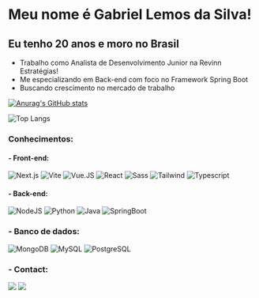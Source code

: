 # Meu nome é Gabriel Lemos da Silva!
## Eu tenho 20 anos e moro no Brasil

 
- Trabalho como Analista de Desenvolvimento Junior na Revinn Estratégias!
- Me especializando em Back-end com foco no Framework Spring Boot
- Buscando crescimento no mercado de trabalho


[![Anurag's GitHub stats](https://github-readme-stats.vercel.app/api?username=lemos000&show_icons=true&theme=onedark)](https://github.com/lemos000/github-readme-stats)

![Top Langs](https://github-readme-stats.vercel.app/api/top-langs/?username=anuraghazra&layout=compact)

 ### Conhecimentos:
 #### - Front-end:
 ![Next.js](https://img.shields.io/badge/next%20js-000000?style=for-the-badge&logo=nextdotjs&logoColor=white)
 ![Vite](https://img.shields.io/badge/Vite-B73BFE?style=for-the-badge&logo=vite&logoColor=FFD62E)
 ![Vue.JS](https://img.shields.io/badge/Vue%20js-35495E?style=for-the-badge&logo=vuedotjs&logoColor=4FC08D)
 ![React](https://img.shields.io/badge/React-20232A?style=for-the-badge&logo=react&logoColor=61DAFB)
 ![Sass](https://img.shields.io/badge/Sass-CC6699?style=for-the-badge&logo=sass&logoColor=white)
 ![Tailwind](https://img.shields.io/badge/Tailwind_CSS-38B2AC?style=for-the-badge&logo=tailwind-css&logoColor=white)
 ![Typescript](https://img.shields.io/badge/TypeScript-007ACC?style=for-the-badge&logo=typescript&logoColor=white)

 #### - Back-end:
 ![NodeJS](https://img.shields.io/badge/node.js-6DA55F?style=for-the-badge&logo=node.js&logoColor=white)
 ![Python](https://img.shields.io/badge/python-3670A0?style=for-the-badge&logo=python&logoColor=ffdd54)
 ![Java](https://img.shields.io/badge/java-%23ED8B00.svg?style=for-the-badge&logo=openjdk&logoColor=white)
 ![SpringBoot](https://img.shields.io/badge/Spring_Boot-6DB33F?style=for-the-badge&logo=spring-boot&logoColor=white)

 ### - Banco de dados:
 ![MongoDB](https://img.shields.io/badge/MongoDB-4EA94B?style=for-the-badge&logo=mongodb&logoColor=white)
 ![MySQL](	https://img.shields.io/badge/MySQL-005C84?style=for-the-badge&logo=mysql&logoColor=white)
 ![PostgreSQL](https://img.shields.io/badge/PostgreSQL-316192?style=for-the-badge&logo=postgresql&logoColor=white)

### - Contact:

<div>

<a href="https://instagram.com/_llemosz_" target="_blank"><img loading="lazy" src="https://img.shields.io/badge/-Instagram-%23E4405F?style=for-the-badge&logo=instagram&logoColor=white" target="_blank"></a>
<a href= "https://www.linkedin.com/in/gabriel-lemos-developer" target="_blank"><img loading="lazy" src="https://img.shields.io/badge/-LinkedIn-%230077B5?style=for-the-badge&logo=linkedin&logoColor=white" target="_blank"></a>   
</div>
